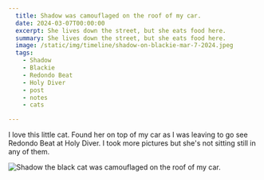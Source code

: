 ```yaml
---
  title: Shadow was camouflaged on the roof of my car.
  date: 2024-03-07T00:00:00
  excerpt: She lives down the street, but she eats food here.
  summary: She lives down the street, but she eats food here.
  image: /static/img/timeline/shadow-on-blackie-mar-7-2024.jpeg
  tags:
    - Shadow
    - Blackie
    - Redondo Beat
    - Holy Diver
    - post
    - notes
    - cats

---
```


I love this little cat. Found her on top of my car as I was leaving to go see Redondo Beat at Holy Diver. I took more pictures but she's not sitting still in any of them.

  ![Shadow the black cat was camouflaged on the roof of my car.](/static/img/timeline/shadow-on-blackie-mar-7-2024.jpeg)


  